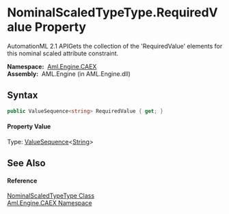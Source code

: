 NominalScaledTypeType.RequiredValue Property
============================================
AutomationML 2.1 APIGets the collection of the 'RequiredValue' elements for this nominal scaled attribute constraint.

  **Namespace:**  [Aml.Engine.CAEX][1]  
  **Assembly:**  AML.Engine (in AML.Engine.dll)

Syntax
------

```csharp
public ValueSequence<string> RequiredValue { get; }
```

#### Property Value
Type: [ValueSequence][2]&lt;[String][3]>

See Also
--------

#### Reference
[NominalScaledTypeType Class][4]  
[Aml.Engine.CAEX Namespace][1]  

[1]: ../README.md
[2]: ../ValueSequence_1/README.md
[3]: https://docs.microsoft.com/dotnet/api/system.string
[4]: README.md
[5]: https://www.automationml.org
[6]: ../../icons/logoShade.png